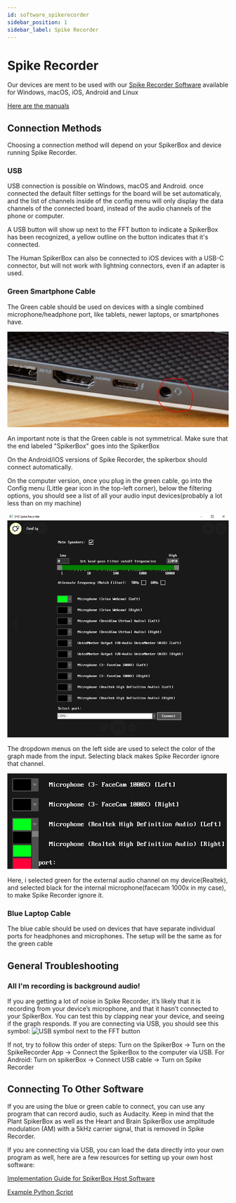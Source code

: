 ```yaml
---
id: software_spikerecorder
sidebar_position: 1
sidebar_label: Spike Recorder
---
```

# Spike Recorder #
Our devices are ment to be used with our [Spike Recorder Software](https://backyardbrains.com/products/spikerecorder) available for Windows, macOS, iOS, Android and Linux

[Here are the manuals](https://help.backyardbrains.com/support/solutions/categories/43000367749/folders/43000574694)

## Connection Methods ##
Choosing a connection method will depend on your SpikerBox and device running Spike Recorder.

### USB ###

USB connection is possible on Windows, macOS and Android. once connected the default filter settings for the board will be set automaticaly, and the list of channels inside of the config menu will only display the data channels of the connected board, instead of the audio channels of the phone or computer.

A USB button will show up next to the FFT button to indicate a SpikerBox has been recognized, a yellow outline on the button indicates that it's connected. 

The Human SpikerBox can also be connected to iOS devices with a USB-C connector, but will not work with lightning connectors, even if an adapter is used.

### Green Smartphone Cable ###

The Green cable should be used on devices with a single combined microphone/headphone port, like tablets, newer laptops, or smartphones have.

![combo port](GC1.png)

An important note is that the Green cable is not symmetrical. Make sure that the end labeled "SpikerBox" goes into the SpikerBox

On the Android/iOS versions of Spike Recorder, the spikerbox should connect automatically.

On the computer version, once you plug in the green cable, go into the Config menu (Little gear icon in the top-left corner), below the filtering options, you should see a list of all your audio input devices(probably a lot less than on my machine)

![channel list](GC2.png)

The dropdown menus on the left side are used to select the color of the graph made from the input. Selecting black makes Spike Recorder ignore that channel.

![select channel](GC3.png)

Here, i selected green for the external audio channel on my device(Realtek), and selected black for the internal microphone(facecam 1000x in my case), to make Spike Recorder ignore it.

### Blue Laptop Cable ###
The blue cable should be used on devices that have separate individual ports for headphones and microphones. The setup will be the same as for the green cable

## General Troubleshooting ##

### All I'm recording is background audio! ###

If you are getting a lot of noise in Spike Recorder, it’s likely that it is recording from your device’s microphone, and that it hasn’t connected to your SpikerBox. You can test this by clapping near your device, and seeing if the graph responds.
If you are connecting via USB, you should see this symbol:
![USB symbol next to the FFT button](https://forum.backyardbrains.com/uploads/default/original/1X/14325468f0c5be5612824ee215210062ec2ec4e6.png)

If not, try to follow this order of steps: Turn on the SpikerBox → Turn on the SpikeRecorder App → Connect the SpikerBox to the computer via USB.
For Android: Turn on spikerBox -> Connect USB cable -> Turn on Spike Recorder

## Connecting To Other Software ##

If you are using the blue or green cable to connect, you can use any program that can record audio, such as Audacity. Keep in mind that the Plant SpikerBox as well as the Heart and Brain SpikerBox use amplitude modulation (AM) with a 5kHz carrier signal, that is removed in Spike Recorder.

If you are connecting via USB, you can load the data directly into your own program as well, here are a few resources for setting up your own host software:

[Implementation Guide for SpikerBox Host Software](https://github.com/BackyardBrains/SpikerBoxPro/blob/master/Muscle/documentation/SpikeRecorderHIDspecification.pdf)

[Example Python Script](https://raw.githubusercontent.com/BackyardBrains/SpikeTools/master/spikerecorder.py)